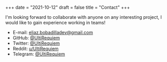 +++ date = "2021-10-12" draft = false title = "Contact" +++

I'm looking forward to collaborate with anyone on any interesting project, I
would like to gain experience working in teams!

- E-mail: <eliaz.bobadilladev@gmail.com>
- GitHub: [@UltiRequiem](https://github.com/UltiRequiem)
- Twitter: [@UltiRequiem](https://twitter.com/UltiRequiem)
- Reddit: [u/UltiRequiem](https://reddit.com/user/UltiRequiem)
- Telegram: [@UltiRequiem](https://t.me/UltiRequiem)
